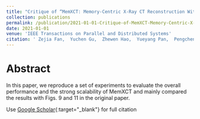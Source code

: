 ```yaml
---
title: "Critique of “MemXCT: Memory-Centric X-Ray CT Reconstruction With Massive Parallelization” by SCC Team From Peking University"
collection: publications
permalink: /publication/2021-01-01-Critique-of-MemXCT-Memory-Centric-X-Ray-CT-Reconstruction-With-Massive-Parallelization-by-SCC-Team-From-Peking-University
date: 2021-01-01
venue: 'IEEE Transactions on Parallel and Distributed Systems'
citation: ' Zejia Fan,  Yuchen Gu,  Zhewen Hao,  Yueyang Pan,  Pengcheng Xu,  Yuxuan Yan,  Fangyuan Yang,  Zhenxin Fu,  Yun Liang, &quot;Critique of “MemXCT: Memory-Centric X-Ray CT Reconstruction With Massive Parallelization” by SCC Team From Peking University.&quot; IEEE Transactions on Parallel and Distributed Systems, 2021.'
---
```

# Abstract
In this paper, we reproduce a set of experiments to evaluate the overall performance and the strong scalability of MemXCT and mainly compared the results with Figs. 9 and 11 in the original paper. 


Use [Google Scholar](https://scholar.google.com/scholar?q=Critique+of+“MemXCT:+Memory+Centric+X+Ray+CT+Reconstruction+With+Massive+Parallelization”+by+SCC+Team+From+Peking+University){:target="_blank"} for full citation
